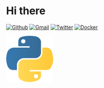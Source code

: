 # Hi there 
[![Github](https://img.shields.io/badge/-Github-000?style=flat&logo=Github&logoColor=white)](https://github.com/Cristian0901) [![Gmail](https://img.shields.io/badge/-Gmail-c14438?style=flat&logo=gmail&logoColor=white)](mailto:crislgf1@gmail.com) [![Twitter](https://img.shields.io/badge/-Twitter-1d9bf0?style=flat&logo=twitter&logoColor=white)](https://twitter.com/Cristian090107) [![Docker](https://img.shields.io/badge/-Docker-002c66?style=flat&logo=docker&logoColor=white)](https://twitter.com/Cristian090107)

![Python](https://raw.githubusercontent.com/Cristian0901/Cristian0901/master/icons/python-icon.svg)
